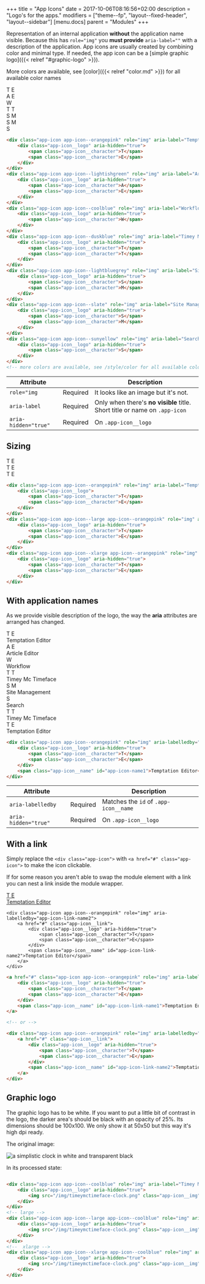 +++
title = "App Icons"
date = 2017-10-06T08:16:56+02:00
description = "Logo's for the apps."
modifiers = ["theme--fp", "layout--fixed-header", "layout--sidebar"]
[menu.docs]
parent = "Modules"
+++

Representation of an internal application **without** the application name visible. Because this has `role="img"` you **must provide** `aria-label=""` with a description of the application. App icons are usually created by combining color and minimal type. If needed, the app icon can be a [simple graphic logo]({{< relref "#graphic-logo" >}}).

More colors are available, see [color]({{< relref "color.md" >}}) for all available color names

<div class="fp-example fp-example--app-icons">
	<div class="app-icon app-icon--orangepink" role="img" aria-label="Temptation Editor">
		<div class="app-icon__logo" aria-hidden="true">
			<span class="app-icon__character">T</span>
			<span class="app-icon__character">E</span>
		</div>
	</div>
	<div class="app-icon app-icon--lightishgreen" role="img" aria-label="Article Editor">
		<div class="app-icon__logo" aria-hidden="true">
			<span class="app-icon__character">A</span>
			<span class="app-icon__character">E</span>
		</div>
	</div>
	<div class="app-icon app-icon--coolblue" role="img" aria-label="Workflow">
		<div class="app-icon__logo" aria-hidden="true">
			<span class="app-icon__character">W</span>
		</div>
	</div>
	<div class="app-icon app-icon--duskblue" role="img" aria-label="Timey Mc Timeface">
		<div class="app-icon__logo" aria-hidden="true">
			<span class="app-icon__character">T</span>
			<span class="app-icon__character">T</span>
		</div>
	</div>
	<div class="app-icon app-icon--lightbluegrey" role="img" aria-label="Site Management">
		<div class="app-icon__logo" aria-hidden="true">
			<span class="app-icon__character">S</span>
			<span class="app-icon__character">M</span>
		</div>
	</div>
	<div class="app-icon app-icon--slate" role="img" aria-label="Site Management">
		<div class="app-icon__logo" aria-hidden="true">
			<span class="app-icon__character">S</span>
			<span class="app-icon__character">M</span>
		</div>
	</div>
	<div class="app-icon app-icon--sunyellow" role="img" aria-label="Search">
		<div class="app-icon__logo" aria-hidden="true">
			<span class="app-icon__character">S</span>
		</div>
	</div>
</div>

```html
<div class="app-icon app-icon--orangepink" role="img" aria-label="Temptation Editor">
	<div class="app-icon__logo" aria-hidden="true">
		<span class="app-icon__character">T</span>
		<span class="app-icon__character">E</span>
	</div>
</div>
<div class="app-icon app-icon--lightishgreen" role="img" aria-label="Article Editor">
	<div class="app-icon__logo" aria-hidden="true">
		<span class="app-icon__character">A</span>
		<span class="app-icon__character">E</span>
	</div>
</div>
<div class="app-icon app-icon--coolblue" role="img" aria-label="Workflow">
	<div class="app-icon__logo" aria-hidden="true">
		<span class="app-icon__character">W</span>
	</div>
</div>
<div class="app-icon app-icon--duskblue" role="img" aria-label="Timey Mc Timeface">
	<div class="app-icon__logo" aria-hidden="true">
		<span class="app-icon__character">T</span>
		<span class="app-icon__character">T</span>
	</div>
</div>
<div class="app-icon app-icon--lightbluegrey" role="img" aria-label="Site Management">
	<div class="app-icon__logo" aria-hidden="true">
		<span class="app-icon__character">S</span>
		<span class="app-icon__character">M</span>
	</div>
</div>
<div class="app-icon app-icon--slate" role="img" aria-label="Site Management">
	<div class="app-icon__logo" aria-hidden="true">
		<span class="app-icon__character">S</span>
		<span class="app-icon__character">M</span>
	</div>
</div>
<div class="app-icon app-icon--sunyellow" role="img" aria-label="Search">
	<div class="app-icon__logo" aria-hidden="true">
		<span class="app-icon__character">S</span>
	</div>
</div>
<!-- more colors are available, see /style/color for all available color names -->
```

<table class="table table--horizontal-borders">
	<thead>
		<tr>
			<th>Attribute</th>
			<th></th>
			<th>Description</th>
		</tr>
	</thead>
	<tbody>
		<tr>
			<td><code>role="img</code></td>
			<td><span class="label label--warning">Required</span></td>
			<td>It looks like an image but it's not.</td>
		</tr>
		<tr>
			<td><code>aria-label</code></td>
			<td><span class="label label--warning">Required</span></td>
			<td>Only when there's <strong>no visible</strong> title. Short title or name on <code>.app-icon</code></td>
		</tr>
		<tr>
			<td><code>aria-hidden="true"</code></td>
			<td><span class="label label--warning">Required</span></td>
			<td>On <code>.app-icon__logo</code></td>
		</tr>
	</tbody>
</table>

## Sizing

<div class="fp-example fp-example--app-icons">
	<div class="app-icon app-icon--orangepink" role="img" aria-label="Temptation Editor">
		<div class="app-icon__logo">
			<span class="app-icon__character">T</span>
			<span class="app-icon__character">E</span>
		</div>
	</div>
	<div class="app-icon app-icon--large app-icon--orangepink" role="img" aria-label="Temptation Editor">
		<div class="app-icon__logo" aria-hidden="true">
			<span class="app-icon__character">T</span>
			<span class="app-icon__character">E</span>
		</div>
	</div>
	<div class="app-icon app-icon--xlarge app-icon--orangepink" role="img" aria-label="Temptation Editor">
		<div class="app-icon__logo" aria-hidden="true">
			<span class="app-icon__character">T</span>
			<span class="app-icon__character">E</span>
		</div>
	</div>
</div>

```html
<div class="app-icon app-icon--orangepink" role="img" aria-label="Temptation Editor">
	<div class="app-icon__logo">
		<span class="app-icon__character">T</span>
		<span class="app-icon__character">E</span>
	</div>
</div>
<div class="app-icon app-icon--large app-icon--orangepink" role="img" aria-label="Temptation Editor">
	<div class="app-icon__logo" aria-hidden="true">
		<span class="app-icon__character">T</span>
		<span class="app-icon__character">E</span>
	</div>
</div>
<div class="app-icon app-icon--xlarge app-icon--orangepink" role="img" aria-label="Temptation Editor">
	<div class="app-icon__logo" aria-hidden="true">
		<span class="app-icon__character">T</span>
		<span class="app-icon__character">E</span>
	</div>
</div>
```

## With application names

As we provide visible description of the logo, the way the **aria** attributes are arranged has changed.

<div class="fp-example fp-example-app-icons-stacked">
	<div class="app-icon app-icon--orangepink" aria-labelledby="app-icon-name1">
		<div class="app-icon__logo" role="img">
			<span class="app-icon__character">T</span>
			<span class="app-icon__character">E</span>
		</div>
		<span class="app-icon__name" id="app-icon-name1">Temptation Editor</span>
	</div>
	<div class="app-icon app-icon--lightishgreen" aria-labelledby="app-icon-name5">
		<div class="app-icon__logo" role="img">
			<span class="app-icon__character">A</span>
			<span class="app-icon__character">E</span>
		</div>
		<span class="app-icon__name" id="app-icon-name5">Article Editor</span>
	</div>
	<div class="app-icon app-icon--coolblue" aria-labelledby="app-icon-name1">
		<div class="app-icon__logo" role="img">
			<span class="app-icon__character">W</span>
		</div>
		<span class="app-icon__name" id="app-icon-name1">Workflow</span>
	</div>
	<div class="app-icon app-icon--sunyellow" aria-labelledby="app-icon-name2">
		<div class="app-icon__logo" role="img">
			<span class="app-icon__character">T</span>
			<span class="app-icon__character">T</span>
		</div>
		<span class="app-icon__name" id="app-icon-name2">Timey Mc Timeface</span>
	</div>
	<div class="app-icon app-icon--coolblue" aria-labelledby="app-icon-name3">
		<div class="app-icon__logo" role="img">
			<span class="app-icon__character">S</span>
			<span class="app-icon__character">M</span>
		</div>
		<span class="app-icon__name" id="app-icon-name3">Site Management</span>
	</div>
	<div class="app-icon app-icon--apricot" aria-labelledby="app-icon-name4">
		<div class="app-icon__logo" role="img">
			<span class="app-icon__character">S</span>
		</div>
		<span class="app-icon__name" id="app-icon-name4">Search</span>
	</div>
	<div class="app-icon app-icon--lightishpurple app-icon--large" aria-labelledby="app-icon-name2">
		<div class="app-icon__logo" role="img">
			<span class="app-icon__character">T</span>
			<span class="app-icon__character">T</span>
		</div>
		<span class="app-icon__name" id="app-icon-name2">Timey Mc Timeface</span>
	</div>
	<div class="app-icon app-icon--orangepink app-icon--xlarge" aria-labelledby="app-icon-name1">
		<div class="app-icon__logo" role="img">
			<span class="app-icon__character">T</span>
			<span class="app-icon__character">E</span>
		</div>
		<span class="app-icon__name" id="app-icon-name1">Temptation Editor</span>
	</div>
</div>

```html
<div class="app-icon app-icon--orangepink" role="img" aria-labelledby="app-icon-name1">
	<div class="app-icon__logo" aria-hidden="true">
		<span class="app-icon__character">T</span>
		<span class="app-icon__character">E</span>
	</div>
	<span class="app-icon__name" id="app-icon-name1">Temptation Editor</span>
</div>
```

<table class="table table--horizontal-borders">
	<thead>
		<tr>
			<th>Attribute</th>
			<th></th>
			<th>Description</th>
		</tr>
	</thead>
	<tbody>
		<tr>
			<td><code>aria-labelledby</code></td>
			<td><span class="label label--warning">Required</span></td>
			<td>Matches the <code>id</code> of <code>.app-icon__name</code></td>
		</tr>
		<tr>
			<td><code>aria-hidden="true"</code></td>
			<td><span class="label label--warning">Required</span></td>
			<td>On <code>.app-icon__logo</code></td>
		</tr>
	</tbody>
</table>

## With a link

Simply replace the `<div class="app-icon">` with `<a href="#" class="app-icon">` to make the icon clickable.

If for some reason you aren't able to swap the module element with a link you can nest a link inside the module wrapper.

<div class="fp-example fp-example-app-icons-stacked">
	<a href="#" class="app-icon app-icon--orangepink" role="img" aria-labelledby="app-icon-link-name1">
		<div class="app-icon__logo" aria-hidden="true">
			<span class="app-icon__character">T</span>
			<span class="app-icon__character">E</span>
		</div>
		<span class="app-icon__name" id="app-icon-link-name1">Temptation Editor</span>
	</a>

	<div class="app-icon app-icon--orangepink" role="img" aria-labelledby="app-icon-link-name2">
		<a href="#" class="app-icon__link">
			<div class="app-icon__logo" aria-hidden="true">
				<span class="app-icon__character">T</span>
				<span class="app-icon__character">E</span>
			</div>
			<span class="app-icon__name" id="app-icon-link-name2">Temptation Editor</span>
		</a>
	</div>
</div>

```html
<a href="#" class="app-icon app-icon--orangepink" role="img" aria-labelledby="app-icon-link-name1">
	<div class="app-icon__logo" aria-hidden="true">
		<span class="app-icon__character">T</span>
		<span class="app-icon__character">E</span>
	</div>
	<span class="app-icon__name" id="app-icon-link-name1">Temptation Editor</span>
</a>

<!-- or -->

<div class="app-icon app-icon--orangepink" role="img" aria-labelledby="app-icon-link-name2">
	<a href="#" class="app-icon__link">
		<div class="app-icon__logo" aria-hidden="true">
			<span class="app-icon__character">T</span>
			<span class="app-icon__character">E</span>
		</div>
		<span class="app-icon__name" id="app-icon-link-name2">Temptation Editor</span>
	</a>
</div>
```

## Graphic logo

The graphic logo has to be white. If you want to put a little bit of contrast in the logo, the darker area's should be black with an opacity of 25%.
Its dimensions should be 100x100. We only show it at 50x50 but this way it's high dpi ready.

The original image:

<div class="fp-transparent-bg">
	<img src="/img/timeymctimeface-clock.png" alt="a simplistic clock in white and transparent black" />
</div>

In its processed state:

<div class="fp-example fp-example--app-icons">
	<div class="app-icon app-icon--coolblue" role="img" aria-label="Timey Mc Timeface">
		<div class="app-icon__logo" aria-hidden="true">
			<img src="/img/timeymctimeface-clock.png" class="app-icon__img" alt=""/>
		</div>
	</div>
	<div class="app-icon app-icon--large app-icon--coolblue" role="img" aria-label="Timey Mc Timeface">
		<div class="app-icon__logo" aria-hidden="true">
			<img src="/img/timeymctimeface-clock.png" class="app-icon__img" alt=""/>
		</div>
	</div>
	<div class="app-icon app-icon--xlarge app-icon--coolblue" role="img" aria-label="Timey Mc Timeface">
		<div class="app-icon__logo" aria-hidden="true">
			<img src="/img/timeymctimeface-clock.png" class="app-icon__img" alt=""/>
		</div>
	</div>
</div>

```html
<div class="app-icon app-icon--coolblue" role="img" aria-label="Timey Mc Timeface">
	<div class="app-icon__logo" aria-hidden="true">
		<img src="/img/timeymctimeface-clock.png" class="app-icon__img" alt=""/>
	</div>
</div>
<!-- large -->
<div class="app-icon app-icon--large app-icon--coolblue" role="img" aria-label="Timey Mc Timeface">
	<div class="app-icon__logo" aria-hidden="true">
		<img src="/img/timeymctimeface-clock.png" class="app-icon__img" alt=""/>
	</div>
</div>
<!--  xlarge -->
<div class="app-icon app-icon--xlarge app-icon--coolblue" role="img" aria-label="Timey Mc Timeface">
	<div class="app-icon__logo" aria-hidden="true">
		<img src="/img/timeymctimeface-clock.png" class="app-icon__img" alt=""/>
	</div>
</div>
```


